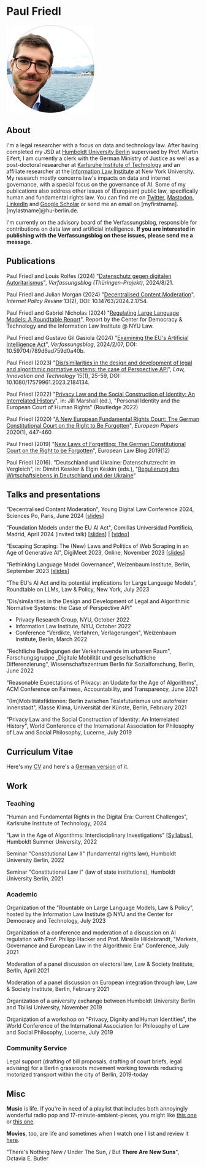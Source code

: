# Paul Friedl
![Me (Paul Friedl)](/profile.jpg)
## About
I'm a legal researcher with a focus on data and technology law. After having completed my JSD at [Humboldt University Berlin](https://www.rewi.hu-berlin.de/en/lf/oe/rhp/dynaminthome) supervised by Prof. Martin Eifert, I am currently a clerk with the German Ministry of Justice as well as a post-doctoral researcher at [Karlsruhe Institute of Technology](https://lawcs.zar.kit.edu/) and an affiliate researcher at the [Information Law Institute](https://www.law.nyu.edu/centers/ili) at New York University. My research mostly concerns law's impacts on data and internet governance, with a special focus on the governance of AI. Some of my publications also address other issues of (European) public law, specifically human and fundamental rights law.
You can find me on [Twitter](https://twitter.com/paulfriedl4), [Mastodon](https://mastodon.social/@paulfriedl), [LinkedIn](https://www.linkedin.com/in/paul-friedl/) and [Google Scholar](https://scholar.google.de/citations?user=Qtv_oL0AAAAJ&hl=de) or send me an email on [myfirstname].[mylastname]@hu-berlin.de.

I'm currently on the advisory board of the Verfassungsblog, responsible for contributions on data law and artificial intelligence. **If you are interested in publishing with the Verfassungsblog on these issues, please send me a message.**

## Publications
Paul Friedl and Louis Rolfes (2024) "[Datenschutz gegen digitalen Autoritarismus](https://verfassungsblog.de/datenschutz-gegen-digitalen-autoritarismus/)", _Verfassungsblog (Thüringen-Projekt)_, 2024/8/21.

Paul Friedl and Julian Morgan (2024) "[Decentralised Content Moderation](https://policyreview.info/glossary/decentralised-content-moderation)",  _Internet Policy Review_ 13(2), DOI: 10.14763/2024.2.1754.

Paul Friedl and Gabriel Nicholas (2024) "[Regulating Large Language Models: A Roundtable Report](https://cdt.org/wp-content/uploads/2024/02/2024-02-13-Regulating-Large-Language-Models-Roundtable-Report-2.pdf)", Report by the Center for Democracy & Technology and the Information Law Institute @ NYU Law.

Paul Friedl and Gustavo Gil Gasiola (2024) "[Examining the EU's Artificial Intelligence Act](https://verfassungsblog.de/examining-the-eus-artificial-intelligence-act/)", _Verfassungsblog_, 2024/2/07, DOI: 10.59704/789d6ad759d0a40b.

Paul Friedl (2023) "[Dis/similarities in the design and development of legal and algorithmic normative systems: the case of Perspective API](https://www.tandfonline.com/doi/full/10.1080/17579961.2023.2184134)", _Law, Innovation and Technology_ 15(1), 25-59, DOI: 10.1080/17579961.2023.2184134.

Paul Friedl (2022) "[Privacy Law and the Social Construction of Identity: An Interrelated History](https://www.taylorfrancis.com/chapters/edit/10.4324/9781003154556-5/privacy-law-social-construction-identity-paul-friedl?context=ubx&refId=622f4c9b-44c2-4f7c-bff9-937d49e2f189)", in: Jill Marshall (ed.), "Personal Identity and the European Court of Human Rights" (Routledge 2022)

Paul Friedl (2020) "[A New European Fundamental Rights Court: The German Constitutional Court on the Right to Be Forgotten](https://www.europeanpapers.eu/it/europeanforum/new-european-fundamental-rights-court-german-constitutional-court-on-right-to-be-forgotten)", _European Papers_ 2020(1), 447-460

Paul Friedl (2019) "[New Laws of Forgetting: The German Constitutional Court on the Right to be Forgotten](https://europeanlawblog.eu/2019/12/12/new-laws-of-forgetting-the-german-constitutional-court-on-the-right-to-be-forgotten/)", European Law Blog 2019(12)

Paul Friedl (2016). "Deutschland und Ukraine: Datenschutzrecht im Vergleich", in: Dimitri Kessler & Elgin Keskin (eds.), "[Regulierung des Wirtschaftslebens in Deutschland und der Ukraine](https://www.beck-shop.de/kessler-keskin-regulierung-wirtschaftslebens-strafrecht-deutschland-ukraine/product/16689034)"


## Talks and presentations 
"Decentralised Content Moderation", Young Digital Law Conference 2024, Sciences Po, Paris, June 2024 [[slides](https://docs.google.com/presentation/d/1wY6QQUP0ExIEfY9Eq5GuoQgL1VzObegIuWOdIT_VYI4/edit?usp=sharing)]

"Foundation Models under the EU AI Act", Comillas Universidad Pontificia, Madrid, April 2024 (invited talk) [[slides](https://docs.google.com/presentation/d/1udGfnR5mQCyiLJHKeZ4rVds2d1UGE7YhuFpI2R7uqNo/edit#slide=id.p)] | [[video](https://tv.comillas.edu/media/Seminario+C%C3%A1tedra+Fundaci%C3%B3n+Notario+03+04+2024/1_375fpabk)]

"Escaping Scraping: The (New) Laws and Politics of Web Scraping in an Age of Generative AI", DigiMeet 2023, Online, November 2023 [[slides](https://docs.google.com/presentation/d/1ZXywqoThLQ1B4vK-FjmCpOSyMjd5km33X-fOR8WrZlg/edit#slide=id.p)]

"Rethinking Language Model Governance", Weizenbaum Institute, Berlin, September 2023 [[slides](https://docs.google.com/presentation/d/1ZxDqQB3DgJzIEqBBNRJT4Llah5ixdDWWBhg7bKdaVCg/edit?usp=sharing)]

"The EU's AI Act and its potential implications for Large Language Models", Roundtable on LLMs, Law & Policy, New York, July 2023

"Dis/similarities in the Design and Development of Legal and Algorithmic Normative Systems: the Case of Perspective API”
  * Privacy Research Group, NYU, October 2022
  * Information Law Institute, NYU, October 2022
  * Conference “Verdikte, Verfahren, Verlagerungen", Weizenbaum Institute, Berlin, March 2022

"Rechtliche Bedingungen der Verkehrswende im urbanen Raum", Forschungsgruppe „Digitale Mobilität und gesellschaftliche Differenzierung“,
Wissenschaftszentrum Berlin für Sozialforschung, Berlin, June 2022

"Reasonable Expectations of Privacy: an Update for the Age of Algorithms", ACM Conference on Fairness, Accountability, and Transparency, June 2021

"(Im)Mobilitätsfiktionen: Berlin zwischen Teslafuturismus und autofreier Innenstadt", Klasse Klima, Universität der Künste, Berlin, February 2021

"Privacy Law and the Social Construction of Identity: An Interrelated History", World Conference of the International Association for
Philosophy of Law and Social Philosophy, Lucerne, July 2019

## Curriculum Vitae
Here's my [CV](./cv_paulfriedl.pdf) and here's a [German version](./vc_paulfriedl_german) of it.

## Work
### Teaching
"Human and Fundamental Rights in the Digital Era: Current Challenges", Karlsruhe Institute of Technology, 2024

"Law in the Age of Algorithms: Interdisciplinary Investigations" [[Syllabus](./litaoa_friedl_syllabus.pdf)], Humboldt Summer University, 2022

Seminar "Constitutional Law II" (fundamental rights law), Humboldt University Berlin, 2022

Seminar "Constitutional Law I" (law of state institutions), Humboldt University Berlin, 2021

### Academic
Organization of the "Rountable on Large Language Models, Law & Policy", hosted by the Information Law Institute @ NYU and the Center for Democracy and Technology, July 2023

Organization of a conference and moderation of a discussion on AI regulation with Prof. Philipp Hacker and Prof. Mireille Hildebrandt, "Markets, Governance and European Law in the Algorithmic Era" Conference, July 2021

Moderation of a panel discussion on electoral law, Law & Society Institute, Berlin, April 2021

Moderation of a panel discussion on European integration through law, Law & Society Institute, Berlin, February 2021

Organization of a university exchange between Humboldt University Berlin and Tbilisi University, November 2019

Organization of a workshop on "Privacy, Dignity and Human Identities", the World Conference of the International Association for
Philosophy of Law and Social Philosophy, Lucerne, July 2019

### Community Service
Legal support (drafting of bill proposals, drafting of court briefs, legal advising) for a Berlin grassroots movement working towards reducing motorized transport within the city of Berlin, 2019-today

## Misc
**Music** is life. If you're in need of a playlist that includes both annoyingly wonderful radio pop and 17-minute-ambient-pieces, you might like [this one](https://open.spotify.com/playlist/23SfFqM1jvFDVQvM2KLU1S?si=3aeb89b1858a40ca) or [this one](https://open.spotify.com/playlist/23SfFqM1jvFDVQvM2KLU1S?si=7776dffff54341b7]).

**Movies**, too, are life and sometimes when I watch one I list and review it [here](https://mubi.com/users/11360000).

"There's Nothing New / Under The Sun, / But **There Are New Suns**", Octavia E. Butler
